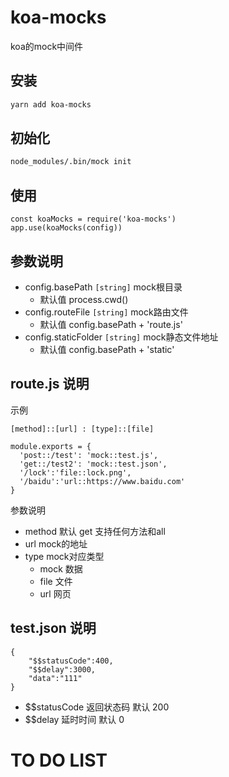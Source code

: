 # koa-mocks

koa的mock中间件

## 安装

```bash
yarn add koa-mocks
```

## 初始化

```bash
node_modules/.bin/mock init
```

## 使用

```javascipt
const koaMocks = require('koa-mocks')
app.use(koaMocks(config))
```

## 参数说明

- config.basePath `[string]` mock根目录
	- 默认值 process.cwd()
- config.routeFile `[string]` mock路由文件
	- 默认值 config.basePath + 'route.js'
- config.staticFolder `[string]` mock静态文件地址
	- 默认值 config.basePath + 'static'

## route.js 说明

示例

`[method]::[url] : [type]::[file]`

```
module.exports = {
  'post::/test': 'mock::test.js',
  'get::/test2': 'mock::test.json',
  '/lock':'file::lock.png',
  '/baidu':'url::https://www.baidu.com'
}
```

参数说明

- method 默认 get 支持任何方法和all
- url mock的地址
- type mock对应类型
	- mock 数据
	- file 文件
	- url 网页

## test.json 说明

```
{
	"$$statusCode":400,
	"$$delay":3000,
	"data":"111"
}
```

- $$statusCode 返回状态码 默认 200
- $$delay 延时时间 默认 0

# TO DO LIST

